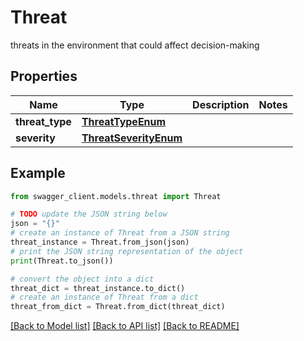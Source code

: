 # Threat

threats in the environment that could affect decision-making

## Properties

Name | Type | Description | Notes
------------ | ------------- | ------------- | -------------
**threat_type** | [**ThreatTypeEnum**](ThreatTypeEnum.md) |  | 
**severity** | [**ThreatSeverityEnum**](ThreatSeverityEnum.md) |  | 

## Example

```python
from swagger_client.models.threat import Threat

# TODO update the JSON string below
json = "{}"
# create an instance of Threat from a JSON string
threat_instance = Threat.from_json(json)
# print the JSON string representation of the object
print(Threat.to_json())

# convert the object into a dict
threat_dict = threat_instance.to_dict()
# create an instance of Threat from a dict
threat_from_dict = Threat.from_dict(threat_dict)
```
[[Back to Model list]](../README.md#documentation-for-models) [[Back to API list]](../README.md#documentation-for-api-endpoints) [[Back to README]](../README.md)


